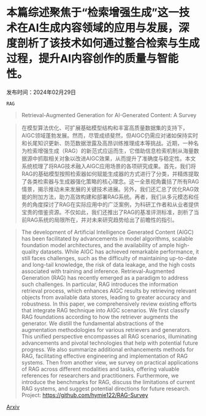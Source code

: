 # 本篇综述聚焦于“检索增强生成”这一技术在AI生成内容领域的应用与发展，深度剖析了该技术如何通过整合检索与生成过程，提升AI内容创作的质量与智能性。

发布时间：2024年02月29日

`RAG`

> Retrieval-Augmented Generation for AI-Generated Content: A Survey

> 在模型算法优化、可扩展基础模型结构和丰富高质量数据集的支持下，AIGC领域蓬勃发展。然而，尽管成绩斐然，但AIGC仍需应对诸如保持实时和长尾知识更新、防范数据泄露及高昂训练推理成本等挑战。近期，一种名为检索增强生成（RAG）的新范式应运而生，它借助信息检索机制从海量数据源中抓取相关对象以改进AIGC效果，从而提升了准确度与稳定性。本文系统梳理了将RAG技术融入AIGC应用场景的各项研究成果。首先，我们将RAG的基础模型按照检索器如何赋能生成器的方式进行了分类，并精炼提取了各类检索器与生成器强化策略的核心理念。这一全景视角囊括了所有RAG情景，揭示推动未来发展的关键技术进展。另外，我们还汇总了优化RAG效能的附加方法，助力高效构建和部署RAG系统。再者，我们从多元模态和任务的角度探讨了RAG在实际应用中的广泛案例，为科研工作者和从业者提供宝贵的借鉴资源。不仅如此，我们还推出了RAG的基准评测标准，剖析了当前RAG系统的局限所在，并对未来研究趋势给出了前瞻性的指引。

> The development of Artificial Intelligence Generated Content (AIGC) has been facilitated by advancements in model algorithms, scalable foundation model architectures, and the availability of ample high-quality datasets. While AIGC has achieved remarkable performance, it still faces challenges, such as the difficulty of maintaining up-to-date and long-tail knowledge, the risk of data leakage, and the high costs associated with training and inference. Retrieval-Augmented Generation (RAG) has recently emerged as a paradigm to address such challenges. In particular, RAG introduces the information retrieval process, which enhances AIGC results by retrieving relevant objects from available data stores, leading to greater accuracy and robustness. In this paper, we comprehensively review existing efforts that integrate RAG technique into AIGC scenarios. We first classify RAG foundations according to how the retriever augments the generator. We distill the fundamental abstractions of the augmentation methodologies for various retrievers and generators. This unified perspective encompasses all RAG scenarios, illuminating advancements and pivotal technologies that help with potential future progress. We also summarize additional enhancements methods for RAG, facilitating effective engineering and implementation of RAG systems. Then from another view, we survey on practical applications of RAG across different modalities and tasks, offering valuable references for researchers and practitioners. Furthermore, we introduce the benchmarks for RAG, discuss the limitations of current RAG systems, and suggest potential directions for future research. Project: https://github.com/hymie122/RAG-Survey

[Arxiv](https://arxiv.org/abs/2402.19473)